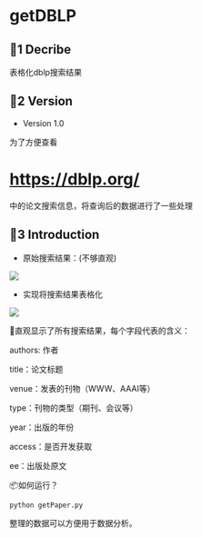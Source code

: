 # getDBLP

## :green_apple:1 Decribe

表格化dblp搜索结果

## :bookmark:2 Version
  
- Version 1.0

为了方便查看 
# https://dblp.org/
中的论文搜索信息，将查询后的数据进行了一些处理



## :construction_worker:3 Introduction


- 原始搜索结果：(不够直观)

![](https://raw.github.com/yaunsine/getDBLP/master/%E5%BE%AE%E4%BF%A1%E6%88%AA%E5%9B%BE_20221219210844.png)



- 实现将搜索结果表格化

![](https://raw.github.com/yaunsine/getDBLP/master/Snipaste_2022-12-19_21-06-14.png)



:wrench:直观显示了所有搜索结果，每个字段代表的含义：

authors:   作者

title：论文标题

venue：发表的刊物（WWW、AAAI等）

type：刊物的类型（期刊、会议等）

year：出版的年份

access：是否开发获取

ee：出版处原文


:package:如何运行？
```python
python getPaper.py
```


整理的数据可以方便用于数据分析。

